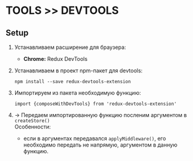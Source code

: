 # TOOLS >> DEVTOOLS

## Setup
1. Устанавливаем расширение для браузера:
    - __Chrome:__ Redux DevTools 
1. Устанавливаем в проект npm-пакет для devtools:

    ```
    npm install --save redux-devtools-extension
    ```
1. Импортируем из пакета необходимую функцию:  
    ```
    import {composeWithDevTools} from 'redux-devtools-extension'
    ```
1. -> Передаем импортированную функцию посленим аргументом в `createStore()`  
Особенности:
    - если в аргументах передавался `applyMiddleware()`, его необходимо передать не напрямую, аргументом в данную функцию.